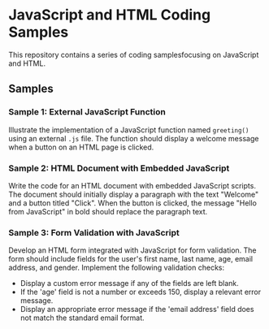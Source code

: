 # JavaScript and HTML Coding Samples

This repository contains a series of coding samplesfocusing on JavaScript and HTML.

## Samples

### Sample 1: External JavaScript Function
Illustrate the implementation of a JavaScript function named `greeting()` using an external `.js` file. The function should display a welcome message when a button on an HTML page is clicked.

### Sample 2: HTML Document with Embedded JavaScript
Write the code for an HTML document with embedded JavaScript scripts. The document should initially display a paragraph with the text "Welcome" and a button titled "Click". When the button is clicked, the message "Hello from JavaScript" in bold should replace the paragraph text.

### Sample 3: Form Validation with JavaScript
Develop an HTML form integrated with JavaScript for form validation. The form should include fields for the user's first name, last name, age, email address, and gender. Implement the following validation checks:

- Display a custom error message if any of the fields are left blank.
- If the 'age' field is not a number or exceeds 150, display a relevant error message.
- Display an appropriate error message if the 'email address' field does not match the standard email format.
